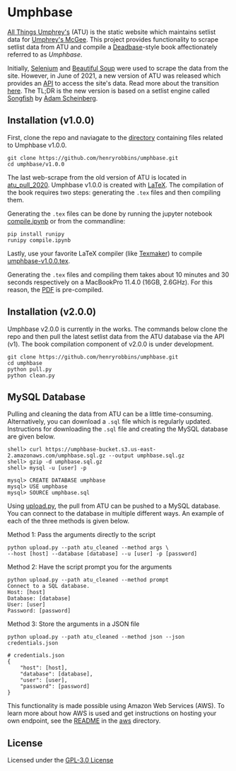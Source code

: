 # Umphbase

[All Things Umphrey's](https://allthings.umphreys.com/) (ATU) is the static
website which maintains setlist data for [Umphrey's McGee](https://www.umphreys.com/).
This project provides functionality to scrape setlist data from ATU and
compile a [Deadbase](https://www.gdao.org/items/show/100802)-style book
affectionately referred to as *Umphbase*.

Initially, [Selenium](https://selenium-python.readthedocs.io/) and
[Beautiful Soup](https://www.crummy.com/software/BeautifulSoup/) were used to
scrape the data from the site. However, in June of 2021, a new version of ATU
was released which provides an [API](https://allthings.umphreys.com/api/docs)
to access the site's data. Read more about the transition
[here](https://allthings.umphreys.com/faq/). The TL;DR is the new version is
based on a setlist engine called [Songfish](https://songfish.xyz/) by
[Adam Scheinberg](https://adamscheinberg.com/).

## Installation (v1.0.0)

First, clone the repo and naviagate to the [directory](v1.0.0) containing files
related to Umphbase v1.0.0.

```
git clone https://github.com/henryrobbins/umphbase.git
cd umphbase/v1.0.0
```

The last web-scrape from the old version of ATU is located in
[atu_pull_2020](v1.0.0/atu_pull_2020-12-21). Umphbase v1.0.0 is created with
[LaTeX](https://www.latex-project.org/). The compilation of the book
requires two steps: generating the `.tex` files and then compiling them.

Generating the `.tex` files can be done by running the jupyter notebook
[compile.ipynb](v1.0.0/compile.ipynb) or from the commandline:

```
pip install runipy
runipy compile.ipynb
```

Lastly, use your favorite LaTeX compiler (like
[Texmaker](https://www.xm1math.net/texmaker/)) to compile
[umphbase-v1.0.0.tex](v1.0.0/umphbase-v1.0.0/umphbase-v1.0.0.tex).

Generating the `.tex` files and compiling them takes about 10 minutes and
30 seconds respectively on a MacBookPro 11.4.0 (16GB, 2.6GHz). For this reason,
the [PDF](v1.0.0/umphbase-v1.0.0/umphbase-v1.0.0.pdf) is pre-compiled.

## Installation (v2.0.0)

Umphbase v2.0.0 is currently in the works. The commands below clone the repo
and then pull the latest setlist data from the ATU database via the API (v1).
The book compilation component of v2.0.0 is under development.

```
git clone https://github.com/henryrobbins/umphbase.git
cd umphbase
python pull.py
python clean.py
```

## MySQL Database

Pulling and cleaning the data from ATU can be a little time-consuming.
Alternatively, you can download a `.sql` file which is regularly updated.
Instructions for downloading the `.sql` file and creating the MySQL database
are given below.

```
shell> curl https://umphbase-bucket.s3.us-east-2.amazonaws.com/umphbase.sql.gz --output umphbase.sql.gz
shell> gzip -d umphbase.sql.gz
shell> mysql -u [user] -p

mysql> CREATE DATABASE umphbase
mysql> USE umphbase
mysql> SOURCE umphbase.sql
```

Using [upload.py](upload.py), the pull from ATU can be pushed to
a MySQL database. You can connect to the database in multiple different ways.
An example of each of the three methods is given below.

Method 1: Pass the arguments directly to the script

```
python upload.py --path atu_cleaned --method args \
--host [host] --database [database] --u [user] -p [password]
```

Method 2: Have the script prompt you for the arguments

```
python upload.py --path atu_cleaned --method prompt
Connect to a SQL database.
Host: [host]
Database: [database]
User: [user]
Password: [password]
```

Method 3: Store the arguments in a JSON file

```
python upload.py --path atu_cleaned --method json --json credentials.json

# credentials.json
{
    "host": [host],
    "database": [database],
    "user": [user],
    "password": [password]
}
```

This functionality is made possible using Amazon Web Services (AWS). To learn
more about how AWS is used and get instructions on hosting your own endpoint,
see the [README](aws/README.md) in the [aws](aws) directory.

## License

Licensed under the [GPL-3.0 License](https://choosealicense.com/licenses/gpl-3.0/)
